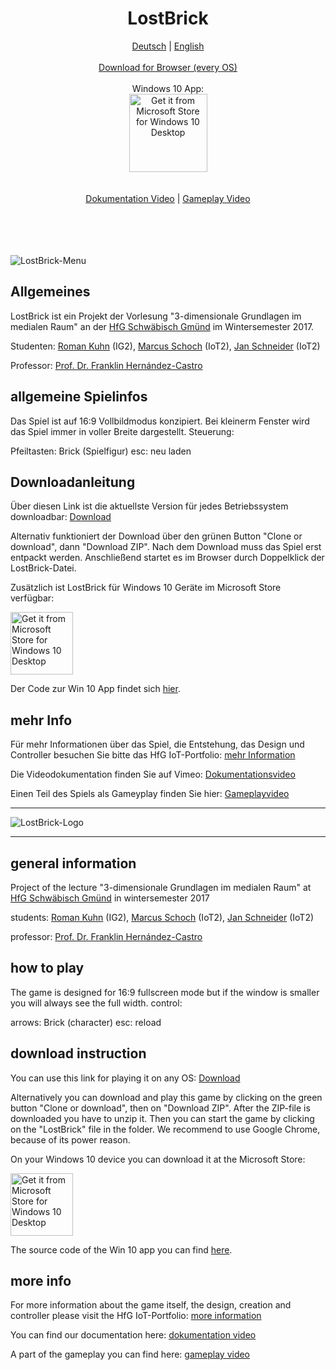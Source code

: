 <h1 align="center">LostBrick</h1>
<p align="center">
  <a href="#deutsch">Deutsch</a> | <a href="#english">English</a><br><br>
  <a href="https://github.com/JanPSchneider/LostBrick/archive/master.zip">Download for Browser (every OS)</a><br><br>
  Windows 10 App: <br><a href="https://www.microsoft.com/store/apps/9PP0X5KTJXBC?ocid=badge"><img src="https://assets.windowsphone.com/85864462-9c82-451e-9355-a3d5f874397a/English_get-it-from-MS_InvariantCulture_Default.png" width=125 alt="Get it from Microsoft Store for Windows 10 Desktop" /></a><br><br><br>
  <a href="https://vimeo.com/243429103">Dokumentation Video</a> | <a href="https://vimeo.com/243506598">Gameplay Video</a><br><br><br><br><br>
</p>




![LostBrick-Menu](https://github.com/JanPSchneider/LostBrick/blob/master/mainimages/menu.jpg)

<a name="deutsch"></a>

## Allgemeines

LostBrick ist ein Projekt der Vorlesung "3-dimensionale Grundlagen im medialen Raum" an der [HfG Schwäbisch Gmünd](http://www.hfg-gmuend.de) im Wintersemester 2017.

Studenten:
[Roman Kuhn](https://ig.hfg-gmuend.de/student:roman-kuhn) (IG2),
[Marcus Schoch](https://iot.hfg-gmuend.de/student:Marcus-Schoch) (IoT2),
[Jan Schneider](https://jan-patrick.de) (IoT2)

Professor: [Prof. Dr. Franklin Hernández-Castro](http://skizata.com)

## allgemeine Spielinfos

Das Spiel ist auf 16:9 Vollbildmodus konzipiert. Bei kleinerm Fenster wird das Spiel immer in voller Breite dargestellt. Steuerung:

Pfeiltasten:  Brick (Spielfigur)
esc:          neu laden

## Downloadanleitung

Über diesen Link ist die aktuellste Version für jedes Betriebssystem downloadbar:
[Download](https://github.com/JanPSchneider/LostBrick/archive/master.zip)

Alternativ funktioniert der Download über den grünen Button "Clone or download", dann "Download ZIP".
Nach dem Download muss das Spiel erst entpackt werden. Anschließend startet es im Browser durch Doppelklick der LostBrick-Datei.

Zusätzlich ist LostBrick für Windows 10 Geräte im Microsoft Store verfügbar:

<a href="https://www.microsoft.com/store/apps/9PP0X5KTJXBC?ocid=badge"><img src="https://assets.windowsphone.com/85864462-9c82-451e-9355-a3d5f874397a/English_get-it-from-MS_InvariantCulture_Default.png" width=100 alt="Get it from Microsoft Store for Windows 10 Desktop" /></a>

Der Code zur Win 10 App findet sich <a href="https://github.com/jan-patrick/LostBrick_UWP">hier</a>. 

## mehr Info

Für mehr Informationen über das Spiel, die Entstehung, das Design und Controller besuchen Sie bitte das HfG IoT-Portfolio: [mehr Information](https://iot.hfg-gmuend.de/projects/lostbrick)

Die Videodokumentation finden Sie auf Vimeo: [Dokumentationsvideo](https://vimeo.com/243429103)

Einen Teil des Spiels als Gameyplay finden Sie hier: [Gameplayvideo](https://vimeo.com/243506598)


---

![LostBrick-Logo](https://github.com/JanPSchneider/LostBrick/blob/master/mainimages/fulllogo.jpg)

---

<a name="english"></a>

## general information 

Project of the lecture "3-dimensionale Grundlagen im medialen Raum" at [HfG Schwäbisch Gmünd](http://www.hfg-gmuend.de) in wintersemester 2017

students:
[Roman Kuhn](https://ig.hfg-gmuend.de/student:roman-kuhn) (IG2),
[Marcus Schoch](https://iot.hfg-gmuend.de/student:Marcus-Schoch) (IoT2),
[Jan Schneider](https://jan-patrick.de) (IoT2)

professor: [Prof. Dr. Franklin Hernández-Castro](http://skizata.com)

## how to play

The game is designed for 16:9 fullscreen mode but if the window is smaller you will always see the full width. control:

arrows:       Brick (character)
esc:          reload

## download instruction

You can use this link for playing it on any OS:
[Download](https://github.com/JanPSchneider/LostBrick/archive/master.zip)

Alternatively you can download and play this game by clicking on the green button "Clone or download", then on "Download ZIP". After the ZIP-file is downloaded you have to unzip it. Then you can start the game by clicking on the "LostBrick" file in the folder. We recommend to use Google Chrome, because of its power reason.

On your Windows 10 device you can download it at the Microsoft Store:

<a href="https://www.microsoft.com/store/apps/9PP0X5KTJXBC?ocid=badge"><img src="https://assets.windowsphone.com/85864462-9c82-451e-9355-a3d5f874397a/English_get-it-from-MS_InvariantCulture_Default.png" width=100 alt="Get it from Microsoft Store for Windows 10 Desktop" /></a>

The source code of the Win 10 app you can find <a href="https://github.com/jan-patrick/LostBrick_UWP">here</a>. 

## more info

For more information about the game itself, the design, creation and controller please visit the HfG IoT-Portfolio: [more information](https://iot.hfg-gmuend.de/projects/lostbrick)

You can find our documentation here: [dokumentation video](https://vimeo.com/243429103)

A part of the gameplay you can find here: [gameplay video](https://vimeo.com/243506598)
